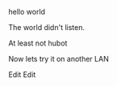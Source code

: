 hello world

The world didn't listen.

At least not hubot

Now lets try it on another LAN

Edit
Edit

